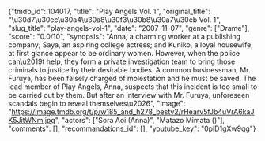 {"tmdb_id": 104017, "title": "Play Angels Vol. 1", "original_title": "\u30d7\u30ec\u30a4\u30a8\u30f3\u30b8\u30a7\u30eb Vol. 1", "slug_title": "play-angels-vol-1", "date": "2007-11-07", "genre": ["Drame"], "score": "0.0/10", "synopsis": "Anna, a charming worker at a publishing company; Saya, an aspiring college actress; and Kuniko, a loyal housewife, at first glance appear to be ordinary women. However, when the police can\u2019t help, they form a private investigation team to bring those criminals to justice by their desirable bodies. A common businessman, Mr. Furuya, has been falsely charged of molestation and he must be saved. The lead member of Play Angels, Anna, suspects that this incident is too small to be carried out by them. But after an interview with Mr. Furuya, unforeseen scandals begin to reveal themselves\u2026", "image": "https://image.tmdb.org/t/p/w185_and_h278_bestv2/rHearv5fJb4uVrA6kaJK5JitWNm.jpg", "actors": ["Sora Aoi (Anna)", "Matazo Mimata ()"], "comments": [], "recommandations_id": [], "youtube_key": "0plD1gXw9qg"}
